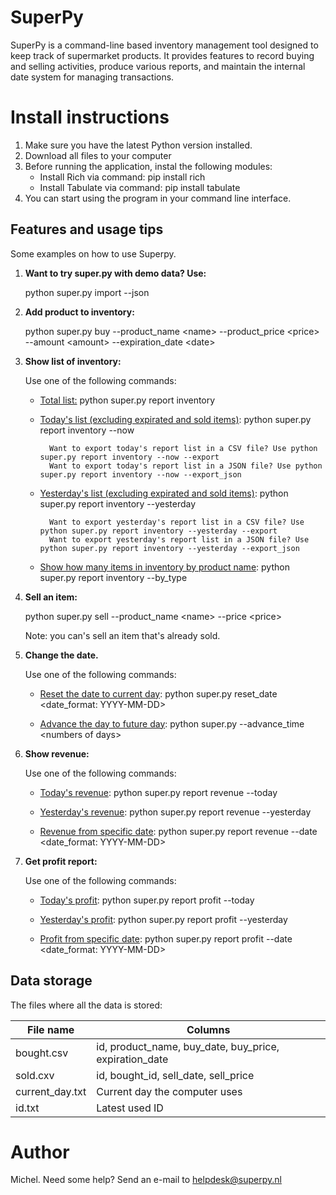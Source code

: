 # SuperPy
SuperPy is a command-line based inventory management tool designed to keep track of supermarket products. It provides features to record buying and selling activities, produce various reports, and maintain the internal date system for managing transactions.

# Install instructions

1. Make sure you have the latest Python version installed.
2. Download all files to your computer
3. Before running the application, instal the following modules:
    * Install Rich via command: pip install rich
    * Install Tabulate via command: pip install tabulate
4. You can start using the program in your command line interface.

## Features and usage tips
Some examples on how to use Superpy.
1. **Want to try super.py with demo data? Use:**

    python super.py import --json

2. **Add product to inventory:**

    python super.py buy --product_name \<name> --product_price \<price> --amount \<amount> --expiration_date \<date>

3. **Show list of inventory:**

    Use one of the following commands:

    * <u>Total list:</u> python super.py report inventory
    
    * <u>Today's list (excluding expirated and sold items)</u>: python super.py report inventory --now
    
            Want to export today's report list in a CSV file? Use python super.py report inventory --now --export
            Want to export today's report list in a JSON file? Use python super.py report inventory --now --export_json 

    * <u>Yesterday's list (excluding expirated and sold items)</u>: python super.py report inventory --yesterday
            
            Want to export yesterday's report list in a CSV file? Use python super.py report inventory --yesterday --export
            Want to export yesterday's report list in a JSON file? Use python super.py report inventory --yesterday --export_json

    * <u>Show how many items in inventory by product name</u>: python super.py report inventory --by_type

4. **Sell an item:**

    python super.py sell --product_name \<name> --price \<price>

    Note: you can's sell an item that's already sold.

5. **Change the date.**
    
    Use one of the following commands:

    * <u>Reset the date to current day</u>: python super.py reset_date \<date_format: YYYY-MM-DD>
    
    * <u>Advance the day to future day</u>: python super.py --advance_time \<numbers of days>

6. **Show revenue:**
    
    Use one of the following commands:

    * <u>Today's revenue</u>: python super.py report revenue --today

    * <u>Yesterday's revenue</u>: python super.py report revenue --yesterday

    * <u>Revenue from specific date</u>: python super.py report revenue --date \<date_format: YYYY-MM-DD>

7. **Get profit report:**
    
    Use one of the following commands:

    * <u>Today's profit</u>: python super.py report profit --today

    * <u>Yesterday's profit</u>: python super.py report profit --yesterday

    * <u>Profit from specific date</u>: python super.py report profit --date \<date_format: YYYY-MM-DD>

## Data storage
The files where all the data is stored:

| File name | Columns |
| ----------- | ----------- |
| bought.csv | id, product_name, buy_date, buy_price, expiration_date |
| sold.cxv | id, bought_id, sell_date, sell_price |
| current_day.txt | Current day the computer uses |
| id.txt | Latest used ID |

# Author
Michel. Need some help? Send an e-mail to helpdesk@superpy.nl
